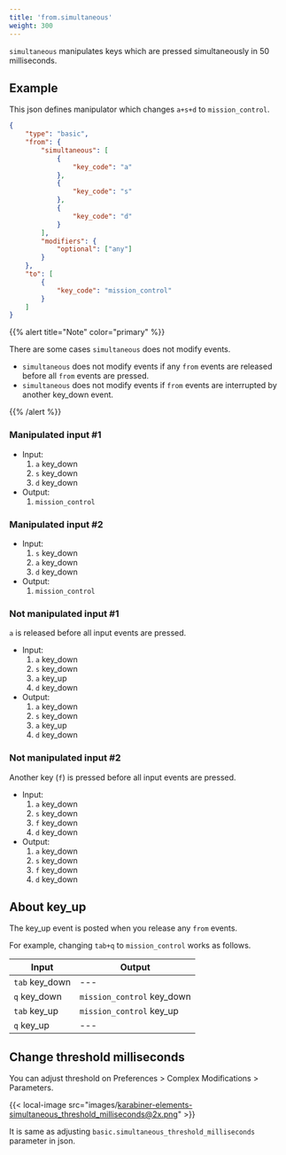 ```yaml
---
title: 'from.simultaneous'
weight: 300
---
```


`simultaneous` manipulates keys which are pressed simultaneously in 50 milliseconds.

## Example

This json defines manipulator which changes `a+s+d` to `mission_control`.

```json
{
    "type": "basic",
    "from": {
        "simultaneous": [
            {
                "key_code": "a"
            },
            {
                "key_code": "s"
            },
            {
                "key_code": "d"
            }
        ],
        "modifiers": {
            "optional": ["any"]
        }
    },
    "to": [
        {
            "key_code": "mission_control"
        }
    ]
}
```

{{% alert title="Note" color="primary" %}}

There are some cases `simultaneous` does not modify events.

-   `simultaneous` does not modify events if any `from` events are released before all `from` events are pressed.
-   `simultaneous` does not modify events if `from` events are interrupted by another key_down event.

{{% /alert %}}

### Manipulated input #1

-   Input:
    1.  `a` key_down
    2.  `s` key_down
    3.  `d` key_down
-   Output:
    1.  `mission_control`

### Manipulated input #2

-   Input:
    1.  `s` key_down
    2.  `a` key_down
    3.  `d` key_down
-   Output:
    1.  `mission_control`

### Not manipulated input #1

`a` is released before all input events are pressed.

-   Input:
    1.  `a` key_down
    2.  `s` key_down
    3.  `a` key_up
    4.  `d` key_down
-   Output:
    1.  `a` key_down
    2.  `s` key_down
    3.  `a` key_up
    4.  `d` key_down

### Not manipulated input #2

Another key (`f`) is pressed before all input events are pressed.

-   Input:
    1.  `a` key_down
    2.  `s` key_down
    3.  `f` key_down
    4.  `d` key_down
-   Output:
    1.  `a` key_down
    2.  `s` key_down
    3.  `f` key_down
    4.  `d` key_down

## About key_up

The key_up event is posted when you release any `from` events.

For example, changing `tab+q` to `mission_control` works as follows.

| Input          | Output                     |
| -------------- | -------------------------- |
| `tab` key_down | ---                        |
| `q` key_down   | `mission_control` key_down |
| `tab` key_up   | `mission_control` key_up   |
| `q` key_up     | ---                        |

## Change threshold milliseconds

You can adjust threshold on Preferences > Complex Modifications > Parameters.

{{< local-image src="images/karabiner-elements-simultaneous_threshold_milliseconds@2x.png" >}}

It is same as adjusting `basic.simultaneous_threshold_milliseconds` parameter in json.
